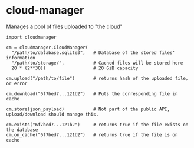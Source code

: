 cloud-manager
=============

Manages a pool of files uploaded to "the cloud"


    import cloudmanager

    cm = cloudmanager.CloudManager(
      "/path/to/database.sqlite3",   # Database of the stored files' information
      "/path/to/storage/",           # Cached files will be stored here
      20 * (2**30))                  # 20 GiB capacity

    cm.upload("/path/to/file")       # returns hash of the uploaded file, or error

    cm.download("6f7bed7...121b2")   # Puts the corresponding file in cache

    cm.store(json_payload)           # Not part of the public API, upload/download should manage this.

    cm.exists("6f7bed7...121b2")     # returns true if the file exists on the database
    cm.on_cache("6f7bed7...121b2")   # returns true if the file is on cache

